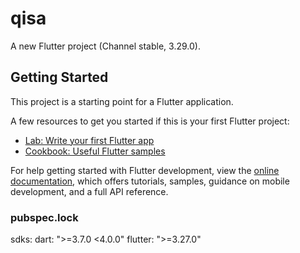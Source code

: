 # qisa

A new Flutter project (Channel stable, 3.29.0).

## Getting Started

This project is a starting point for a Flutter application.

A few resources to get you started if this is your first Flutter project:

- [Lab: Write your first Flutter app](https://docs.flutter.dev/get-started/codelab)
- [Cookbook: Useful Flutter samples](https://docs.flutter.dev/cookbook)

For help getting started with Flutter development, view the
[online documentation](https://docs.flutter.dev/), which offers tutorials,
samples, guidance on mobile development, and a full API reference.

### pubspec.lock
sdks:
  dart: ">=3.7.0 <4.0.0"
  flutter: ">=3.27.0"
